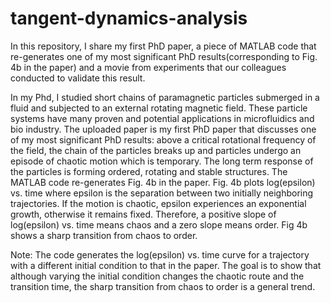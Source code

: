 # tangent-dynamics-analysis
In this repository, I share my first PhD paper, a piece of MATLAB code that re-generates one of my most significant PhD results(corresponding to Fig. 4b in the paper) and a movie from experiments that our colleagues conducted to validate this result.

In my Phd, I studied short chains of paramagnetic particles submerged in a fluid and subjected to an external rotating magnetic field. These particle systems have many proven and potential applications in microfluidics and bio industry. The uploaded paper is my first PhD paper that discusses one of my most significant PhD results: above a critical rotational frequency of the field, the chain of the particles breaks up and particles undergo an episode of chaotic motion which is temporary. The long term response of the particles is forming ordered, rotating and stable structures. The MATLAB code re-generates Fig. 4b in the paper. Fig. 4b plots log(epsilon) vs. time where epsilon is the separation between two initially neighboring trajectories. If the motion is chaotic, epsilon experiences an exponential growth, otherwise it remains fixed. Therefore, a positive slope of log(epsilon) vs. time means chaos and a zero slope means order. Fig 4b shows a sharp transition from chaos to order.  

Note: The code generates the log(epsilon) vs. time curve for a trajectory with a different initial condition to that in the paper. The goal is to show that although varying the initial condition changes the chaotic route and the transition time, the sharp transition from chaos to order is a general trend. 
